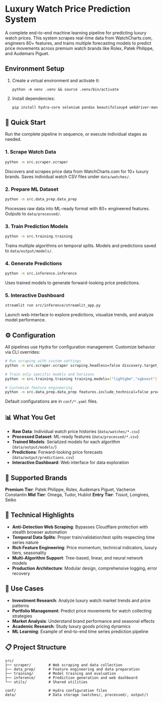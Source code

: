 # Luxury Watch Price Prediction System

A complete end-to-end machine learning pipeline for predicting luxury watch prices. This system scrapes real-time data from WatchCharts.com, engineers 80+ features, and trains multiple forecasting models to predict price movements across premium watch brands like Rolex, Patek Philippe, and Audemars Piguet.

## Environment Setup
1. Create a virtual environment and activate it:
   ```
   python -m venv .venv && source .venv/bin/activate
   ```
2. Install dependencies:
   ```bash
   pip install hydra-core selenium pandas beautifulsoup4 webdriver-manager scipy scikit-learn streamlit plotly
   ```

## 🔧 Quick Start

Run the complete pipeline in sequence, or execute individual stages as needed.

### 1. Scrape Watch Data
```bash
python -m src.scraper.scraper
```
Discovers and scrapes price data from WatchCharts.com for 10+ luxury brands. Saves individual watch CSV files under `data/watches/`.

### 2. Prepare ML Dataset
```bash
python -m src.data_prep.data_prep
```
Processes raw data into ML-ready format with 80+ engineered features. Outputs to `data/processed/`.

### 3. Train Prediction Models
```bash
python -m src.training.training
```
Trains multiple algorithms on temporal splits. Models and predictions saved to `data/output/models/`.

### 4. Generate Predictions
```bash
python -m src.inference.inference
```
Uses trained models to generate forward-looking price predictions.

### 5. Interactive Dashboard
```bash
streamlit run src/inference/streamlit_app.py
```
Launch web interface to explore predictions, visualize trends, and analyze model performance.

## ⚙️ Configuration

All pipelines use Hydra for configuration management. Customize behavior via CLI overrides:

```bash
# Run scraping with custom settings
python -m src.scraper.scraper scraping.headless=false discovery.target_count_per_brand=5

# Train only specific models and horizons
python -m src.training.training training.models=["lightgbm","xgboost"] training.horizons=[1,7]

# Customize feature engineering
python -m src.data_prep.data_prep features.include_technical=false processing.outlier_method=zscore
```

Default configurations are in `conf/*.yaml` files.

## 📊 What You Get

- **Raw Data**: Individual watch price histories (`data/watches/*.csv`)
- **Processed Dataset**: ML-ready features (`data/processed/*.csv`)
- **Trained Models**: Serialized models for each algorithm (`data/output/models/`)
- **Predictions**: Forward-looking price forecasts (`data/output/predictions.csv`)
- **Interactive Dashboard**: Web interface for data exploration

## 🎯 Supported Brands

**Premium Tier**: Patek Philippe, Rolex, Audemars Piguet, Vacheron Constantin
**Mid Tier**: Omega, Tudor, Hublot
**Entry Tier**: Tissot, Longines, Seiko

## 🧠 Technical Highlights

- **Anti-Detection Web Scraping**: Bypasses Cloudflare protection with stealth browser automation
- **Temporal Data Splits**: Proper train/validation/test splits respecting time series nature
- **Rich Feature Engineering**: Price momentum, technical indicators, luxury tiers, seasonality
- **Multi-Algorithm Support**: Tree-based, linear, and neural network models
- **Production Architecture**: Modular design, comprehensive logging, error recovery

## 🚀 Use Cases

- **Investment Research**: Analyze luxury watch market trends and price patterns
- **Portfolio Management**: Predict price movements for watch collecting strategies
- **Market Analysis**: Understand brand performance and seasonal effects
- **Academic Research**: Study luxury goods pricing dynamics
- **ML Learning**: Example of end-to-end time series prediction pipeline

## 📋 Project Structure

```
src/
├── scraper/        # Web scraping and data collection
├── data_prep/      # Feature engineering and data preparation
├── training/       # Model training and evaluation
├── inference/      # Prediction generation and web dashboard
└── utils/          # Shared utilities

conf/               # Hydra configuration files
data/               # Data storage (watches/, processed/, output/)
```
